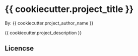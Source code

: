 # {{ cookiecutter.project_title }}

By: {{ cookiecutter.project_author_name }}

{{ cookiecutter.project_description }}

## Licencse